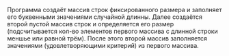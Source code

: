 Программа создаёт массив строк фиксированного размера и заполняет его буквенными значениями случайной длинны. Далее создаётся второй пустой массив строк и определяется его размер (подсчитывается кол-во элементов первого массива с длинной строки меншье или равной трём). После этого второй массив заполняется значениями (удовлетворяющими критерий) из первого массива.